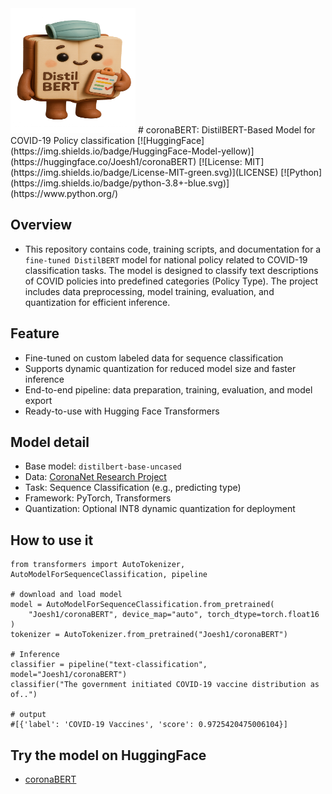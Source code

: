 <img src="distilbert.png" height="200" width="200">
# coronaBERT: DistilBERT-Based Model for COVID-19 Policy classification
[![HuggingFace](https://img.shields.io/badge/HuggingFace-Model-yellow)](https://huggingface.co/Joesh1/coronaBERT)
[![License: MIT](https://img.shields.io/badge/License-MIT-green.svg)](LICENSE)
[![Python](https://img.shields.io/badge/python-3.8+-blue.svg)](https://www.python.org/)


## Overview
- This repository contains code, training scripts, and documentation for a `fine-tuned DistilBERT` model for national policy related to COVID-19 classification tasks. The model is designed to classify text descriptions of COVID policies into predefined categories (Policy Type). The project includes data preprocessing, model training, evaluation, and quantization for efficient inference.

## Feature
- Fine-tuned on custom labeled data for sequence classification
- Supports dynamic quantization for reduced model size and faster inference
- End-to-end pipeline: data preparation, training, evaluation, and model export
- Ready-to-use with Hugging Face Transformers

## Model detail
- Base model: `distilbert-base-uncased`
- Data: [CoronaNet Research Project](https://coronanet-project.org/) 
- Task: Sequence Classification (e.g., predicting type)
- Framework: PyTorch, Transformers
- Quantization: Optional INT8 dynamic quantization for deployment

## How to use it

```
from transformers import AutoTokenizer, AutoModelForSequenceClassification, pipeline

# download and load model
model = AutoModelForSequenceClassification.from_pretrained(
    "Joesh1/coronaBERT", device_map="auto", torch_dtype=torch.float16
)
tokenizer = AutoTokenizer.from_pretrained("Joesh1/coronaBERT")

# Inference
classifier = pipeline("text-classification", model="Joesh1/coronaBERT")
classifier("The government initiated COVID-19 vaccine distribution as of..")

# output
#[{'label': 'COVID-19 Vaccines', 'score': 0.9725420475006104}]
```

## Try the model on HuggingFace
- [coronaBERT](https://huggingface.co/Joesh1/coronaBERT)
